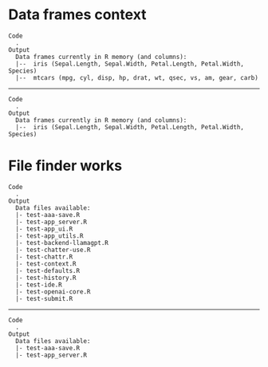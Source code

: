 # Data frames context

    Code
      .
    Output
      Data frames currently in R memory (and columns): 
      |--  iris (Sepal.Length, Sepal.Width, Petal.Length, Petal.Width, Species) 
      |--  mtcars (mpg, cyl, disp, hp, drat, wt, qsec, vs, am, gear, carb)

---

    Code
      .
    Output
      Data frames currently in R memory (and columns): 
      |--  iris (Sepal.Length, Sepal.Width, Petal.Length, Petal.Width, Species)

# File finder works

    Code
      .
    Output
      Data files available: 
      |- test-aaa-save.R
      |- test-app_server.R
      |- test-app_ui.R
      |- test-app_utils.R
      |- test-backend-llamagpt.R
      |- test-chatter-use.R
      |- test-chattr.R
      |- test-context.R
      |- test-defaults.R
      |- test-history.R
      |- test-ide.R
      |- test-openai-core.R
      |- test-submit.R

---

    Code
      .
    Output
      Data files available: 
      |- test-aaa-save.R
      |- test-app_server.R

